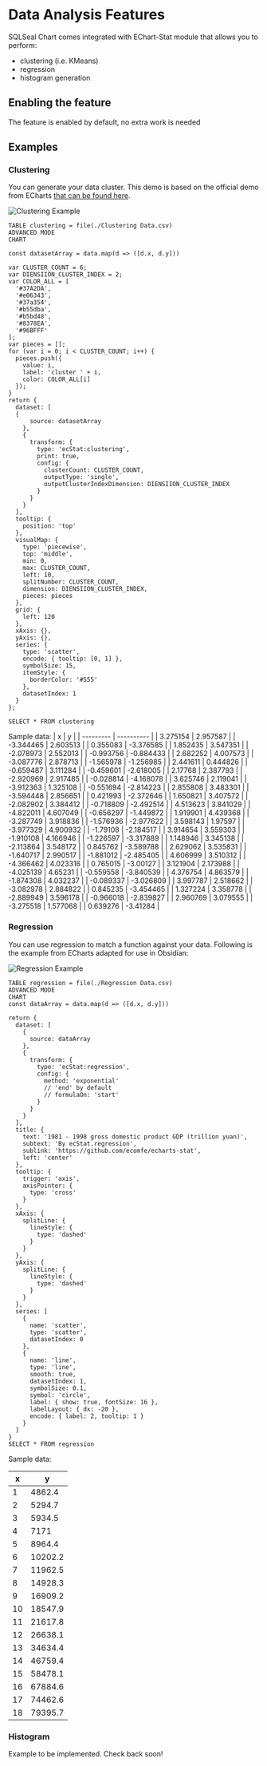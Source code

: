 # Data Analysis Features
SQLSeal Chart comes integrated with EChart-Stat module that allows you to perform:
- clustering (i.e. KMeans) 
- regression
- histogram generation

## Enabling the feature
The feature is enabled by default, no extra work is needed

## Examples

### Clustering
You can generate your data cluster. This demo is based on the official demo from ECharts [that can be found here](https://echarts.apache.org/examples/en/editor.html?c=scatter-clustering).

![Clustering Example](./clustering-example.png)

```sqlseal
TABLE clustering = file(./Clustering Data.csv)
ADVANCED MODE
CHART

const datasetArray = data.map(d => ([d.x, d.y]))

var CLUSTER_COUNT = 6;
var DIENSIION_CLUSTER_INDEX = 2;
var COLOR_ALL = [
  '#37A2DA',
  '#e06343',
  '#37a354',
  '#b55dba',
  '#b5bd48',
  '#8378EA',
  '#96BFFF'
];
var pieces = [];
for (var i = 0; i < CLUSTER_COUNT; i++) {
  pieces.push({
    value: i,
    label: 'cluster ' + i,
    color: COLOR_ALL[i]
  });
}
return {
  dataset: [
  {
      source: datasetArray
    },
    {
      transform: {
        type: 'ecStat:clustering',
        print: true,
        config: {
          clusterCount: CLUSTER_COUNT,
          outputType: 'single',
          outputClusterIndexDimension: DIENSIION_CLUSTER_INDEX
        }
      }
    }
  ],
  tooltip: {
    position: 'top'
  },
  visualMap: {
    type: 'piecewise',
    top: 'middle',
    min: 0,
    max: CLUSTER_COUNT,
    left: 10,
    splitNumber: CLUSTER_COUNT,
    dimension: DIENSIION_CLUSTER_INDEX,
    pieces: pieces
  },
  grid: {
    left: 120
  },
  xAxis: {},
  yAxis: {},
  series: {
    type: 'scatter',
    encode: { tooltip: [0, 1] },
    symbolSize: 15,
    itemStyle: {
      borderColor: '#555'
    },
    datasetIndex: 1
  }
};

SELECT * FROM clustering
```


Sample data:
| x         | y          |
| --------- | ---------- |
| 3.275154  | 2.957587   |
| -3.344465 | 2.603513   |
| 0.355083  | -3.376585  |
| 1.852435  | 3.547351   |
| -2.078973 | 2.552013   |
| -0.993756 | -0.884433  |
| 2.682252  | 4.007573   |
| -3.087776 | 2.878713   |
| -1.565978 | -1.256985  |
| 2.441611  | 0.444826   |
| -0.659487 | 3.111284   |
| -0.459601 | -2.618005  |
| 2.17768   | 2.387793   |
| -2.920969 | 2.917485   |
| -0.028814 | -4.168078  |
| 3.625746  | 2.119041   |
| -3.912363 | 1.325108   |
| -0.551694 | -2.814223  |
| 2.855808  | 3.483301   |
| -3.594448 | 2.856651   |
| 0.421993  | -2.372646  |
| 1.650821  | 3.407572   |
| -2.082902 | 3.384412   |
| -0.718809 | -2.492514  |
| 4.513623  | 3.841029   |
| -4.822011 | 4.607049   |
| -0.656297 | -1.449872  |
| 1.919901  | 4.439368   |
| -3.287749 | 3.918836   |
| -1.576936 | -2.977622  |
| 3.598143  | 1.97597    |
| -3.977329 | 4.900932   |
| -1.79108  | -2.184517  |
| 3.914654  | 3.559303   |
| -1.910108 | 4.166946   |
| -1.226597 | -3.317889  |
| 1.148946  | 3.345138   |
| -2.113864 | 3.548172   |
| 0.845762  | -3.589788  |
| 2.629062  | 3.535831   |
| -1.640717 | 2.990517   |
| -1.881012 | -2.485405  |
| 4.606999  | 3.510312   |
| -4.366462 | 4.023316   |
| 0.765015  | -3.00127   |
| 3.121904  | 2.173988   |
| -4.025139 | 4.65231    |
| -0.559558 | -3.840539  |
| 4.376754  | 4.863579   |
| -1.874308 | 4.032237   |
| -0.089337 | -3.026809  |
| 3.997787  | 2.518662   |
| -3.082978 | 2.884822   |
| 0.845235  | -3.454465  |
| 1.327224  | 3.358778   |
| -2.889949 | 3.596178   |
| -0.966018 | -2.839827  |
| 2.960769  | 3.079555   |
| -3.275518 | 1.577068   |
| 0.639276  |  -3.41284 |


### Regression
You can use regression to match a function against your data. Following is the example from ECharts adapted for use in Obsidian:

![Regression Example](./regression-example.png)

```sqlseal
TABLE regression = file(./Regression Data.csv)
ADVANCED MODE
CHART
const dataArray = data.map(d => ([d.x, d.y]))

return {
  dataset: [
    {
      source: dataArray
    },
    {
      transform: {
        type: 'ecStat:regression',
        config: {
          method: 'exponential'
          // 'end' by default
          // formulaOn: 'start'
        }
      }
    }
  ],
  title: {
    text: '1981 - 1998 gross domestic product GDP (trillion yuan)',
    subtext: 'By ecStat.regression',
    sublink: 'https://github.com/ecomfe/echarts-stat',
    left: 'center'
  },
  tooltip: {
    trigger: 'axis',
    axisPointer: {
      type: 'cross'
    }
  },
  xAxis: {
    splitLine: {
      lineStyle: {
        type: 'dashed'
      }
    }
  },
  yAxis: {
    splitLine: {
      lineStyle: {
        type: 'dashed'
      }
    }
  },
  series: [
    {
      name: 'scatter',
      type: 'scatter',
      datasetIndex: 0
    },
    {
      name: 'line',
      type: 'line',
      smooth: true,
      datasetIndex: 1,
      symbolSize: 0.1,
      symbol: 'circle',
      label: { show: true, fontSize: 16 },
      labelLayout: { dx: -20 },
      encode: { label: 2, tooltip: 1 }
    }
  ]
}
SELECT * FROM regression
```

Sample data:

| x   | y       |
| --- | ------- |
| 1   | 4862.4  |
| 2   | 5294.7  |
| 3   | 5934.5  |
| 4   | 7171    |
| 5   | 8964.4  |
| 6   | 10202.2 |
| 7   | 11962.5 |
| 8   | 14928.3 |
| 9   | 16909.2 |
| 10  | 18547.9 |
| 11  | 21617.8 |
| 12  | 26638.1 |
| 13  | 34634.4 |
| 14  | 46759.4 |
| 15  | 58478.1 |
| 16  | 67884.6 |
| 17  | 74462.6 |
| 18  | 79395.7 |


### Histogram
Example to be implemented. Check back soon!
